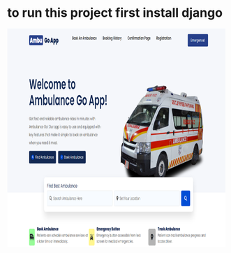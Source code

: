 <h1>to run this project first install django</h1>

<img src="./static/img/image.png" alt="demo" width="500px" height="500px">
